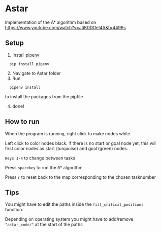 # Astar
Implementation of the A* algorithm based on https://www.youtube.com/watch?v=JtiK0DOeI4A&t=4499s


## Setup
1. Install pipenv 
```
  pip install pipenv
```
2. Navigate to Astar folder
2. Run
``` 
  pipenv install
```
to install the packages from the pipfile

4. done!

## How to run
When the program is running, right click to make nodes white. 

Left click to color nodes black.
If there is no start or goal node yet, this will first color nodes as start (turquoise) and goal (green) nodes.

`Keys 1-4` to change between tasks

Press `spacekey` to run the A* algorithm

Press `r` to reset back to the map corresponding to the chosen tasknumber

## Tips
You might have to edit the paths inside the `fill_critical_positions` function.

Depending on operating system you might have to add/remove `"astar_code/"` at the start of the paths
